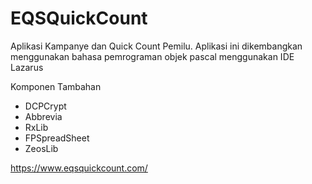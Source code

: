 # EQSQuickCount
Aplikasi Kampanye dan Quick Count Pemilu. Aplikasi ini dikembangkan menggunakan bahasa pemrograman objek pascal menggunakan IDE Lazarus

Komponen Tambahan

- DCPCrypt
- Abbrevia
- RxLib
- FPSpreadSheet
- ZeosLib

https://www.eqsquickcount.com/
